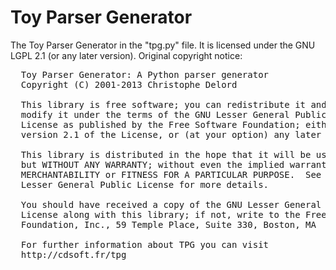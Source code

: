 # Toy Parser Generator
The Toy Parser Generator in the "tpg.py" file. It is licensed under the GNU
LGPL 2.1 (or any later version). Original copyright notice:

<pre>
  Toy Parser Generator: A Python parser generator
  Copyright (C) 2001-2013 Christophe Delord
 
  This library is free software; you can redistribute it and/or
  modify it under the terms of the GNU Lesser General Public
  License as published by the Free Software Foundation; either
  version 2.1 of the License, or (at your option) any later version.
 
  This library is distributed in the hope that it will be useful,
  but WITHOUT ANY WARRANTY; without even the implied warranty of
  MERCHANTABILITY or FITNESS FOR A PARTICULAR PURPOSE.  See the GNU
  Lesser General Public License for more details.
 
  You should have received a copy of the GNU Lesser General Public
  License along with this library; if not, write to the Free Software
  Foundation, Inc., 59 Temple Place, Suite 330, Boston, MA  02111-1307  USA
 
  For further information about TPG you can visit
  http://cdsoft.fr/tpg
</pre>
